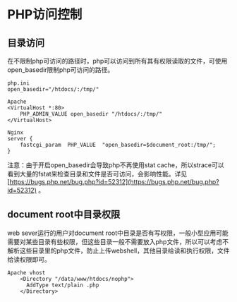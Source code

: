 # PHP访问控制

## 目录访问
在不限制php可访问的路径时，php可以访问到所有其有权限读取的文件，可使用open_basedir限制php可访问的路径。

```
php.ini
open_basedir="/htdocs/:/tmp/"

Apache
<VirtualHost *:80>
	PHP_ADMIN_VALUE open_basedir "/htdocs/:/tmp/"
</VirtualHost>

Nginx
server {
	fastcgi_param  PHP_VALUE  "open_basedir=$document_root:/tmp/"; 
}
```

注意：由于开启open_basedir会导致php不再使用stat cache，所以strace可以看到大量的fstat来检查目录和文件是否可访问，会影响性能。详见 [https://bugs.php.net/bug.php?id=52312](https://bugs.php.net/bug.php?id=52312) 。


## document root中目录权限
web sever运行的用户对document root中目录是否有写权限，一般小型应用可能需要对某些目录有些权限，但这些目录一般不需要放入php文件，所以可以考虑不解析这些目录里的php文件，防止上传webshell，其他目录给读和执行权限，文件给读权限即可。

```
Apache vhost
    <Directory "/data/www/htdocs/nophp">
      AddType text/plain .php
    </Directory>
```

